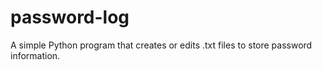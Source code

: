 # password-log
A simple Python program that creates or edits .txt files to store password information.
